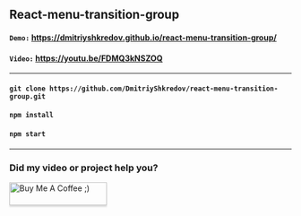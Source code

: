 ## React-menu-transition-group

#### `Demo:` https://dmitriyshkredov.github.io/react-menu-transition-group/

#### `Video:` https://youtu.be/FDMQ3kNSZOQ

---

#### `git clone https://github.com/DmitriyShkredov/react-menu-transition-group.git`

#### `npm install`

#### `npm start`

---

### Did my video or project help you?

<a href="https://www.buymeacoffee.com/DmitriyShkredov" target="_blank"><img src="https://www.buymeacoffee.com/assets/img/custom_images/orange_img.png" alt="Buy Me A Coffee ;)" style="height: 41px !important;width: 174px !important;box-shadow: 0px 3px 2px 0px rgba(190, 190, 190, 0.5) !important;-webkit-box-shadow: 0px 3px 2px 0px rgba(190, 190, 190, 0.5) !important;" ></a>
